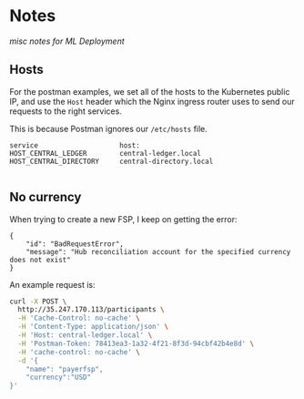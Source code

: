 # Notes

_misc notes for ML Deployment_

## Hosts

For the postman examples, we set all of the hosts to the Kubernetes public IP, and use the `Host` header which the Nginx ingress router uses to send our requests to the right services.

This is because Postman ignores our `/etc/hosts` file.

```
service                    host:
HOST_CENTRAL_LEDGER        central-ledger.local
HOST_CENTRAL_DIRECTORY     central-directory.local


```



## No currency

When trying to create a new FSP, I keep on getting the error:

```
{
    "id": "BadRequestError",
    "message": "Hub reconciliation account for the specified currency does not exist"
}
```

An example request is:
```bash
curl -X POST \
  http://35.247.170.113/participants \
  -H 'Cache-Control: no-cache' \
  -H 'Content-Type: application/json' \
  -H 'Host: central-ledger.local' \
  -H 'Postman-Token: 78413ea3-1a32-4f21-8f3d-94cbf42b4e8d' \
  -H 'cache-control: no-cache' \
  -d '{
    "name": "payerfsp",
	"currency":"USD"
}'
```